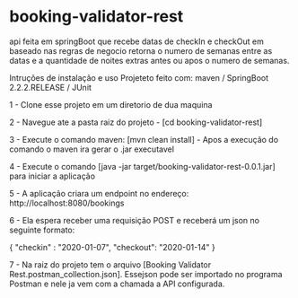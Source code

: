 # booking-validator-rest

api feita em springBoot que recebe datas de checkIn e checkOut em baseado nas regras de negocio retorna o numero
de semanas entre as datas e a quantidade de noites extras antes ou apos o numero de semanas.


Intruções de instalação e uso
Projeteto feito com:  maven / SpringBoot 2.2.2.RELEASE / JUnit


1 - Clone esse projeto em um diretorio de dua maquina

2 - Navegue ate a pasta raiz do projeto - [cd booking-validator-rest]
  
3 - Execute o comando maven: [mvn clean install] - Apos a execução do comando o maven ira gerar o .jar executavel
  
4 - Execute o comando [java -jar target/booking-validator-rest-0.0.1.jar] para iniciar a aplicação 

5 - A aplicação criara um endpoint no endereço: http://localhost:8080/bookings

6 - Ela espera receber uma requisição POST e receberá um json no seguinte formato:
  
{
        "checkin" : "2020-01-07",
        "checkout": "2020-01-14"
}

7 - Na raiz do projeto tem o arquivo [Booking Validator Rest.postman_collection.json]. Essejson pode ser importado no programa Postman e nele ja vem com a chamada a API configurada.


  

